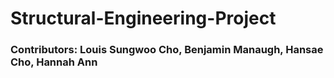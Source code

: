 # Structural-Engineering-Project

### Contributors: Louis Sungwoo Cho, Benjamin Manaugh, Hansae Cho, Hannah Ann
